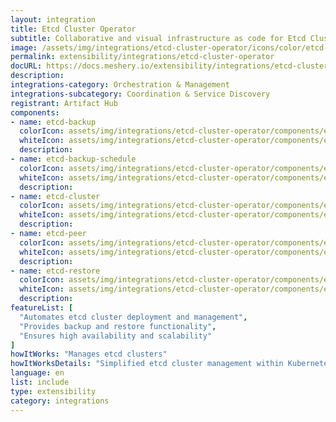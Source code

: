 ```yaml
---
layout: integration
title: Etcd Cluster Operator
subtitle: Collaborative and visual infrastructure as code for Etcd Cluster Operator
image: /assets/img/integrations/etcd-cluster-operator/icons/color/etcd-cluster-operator-color.svg
permalink: extensibility/integrations/etcd-cluster-operator
docURL: https://docs.meshery.io/extensibility/integrations/etcd-cluster-operator
description: 
integrations-category: Orchestration & Management
integrations-subcategory: Coordination & Service Discovery
registrant: Artifact Hub
components: 
- name: etcd-backup
  colorIcon: assets/img/integrations/etcd-cluster-operator/components/etcd-backup/icons/color/etcd-backup-color.svg
  whiteIcon: assets/img/integrations/etcd-cluster-operator/components/etcd-backup/icons/white/etcd-backup-white.svg
  description: 
- name: etcd-backup-schedule
  colorIcon: assets/img/integrations/etcd-cluster-operator/components/etcd-backup-schedule/icons/color/etcd-backup-schedule-color.svg
  whiteIcon: assets/img/integrations/etcd-cluster-operator/components/etcd-backup-schedule/icons/white/etcd-backup-schedule-white.svg
  description: 
- name: etcd-cluster
  colorIcon: assets/img/integrations/etcd-cluster-operator/components/etcd-cluster/icons/color/etcd-cluster-color.svg
  whiteIcon: assets/img/integrations/etcd-cluster-operator/components/etcd-cluster/icons/white/etcd-cluster-white.svg
  description: 
- name: etcd-peer
  colorIcon: assets/img/integrations/etcd-cluster-operator/components/etcd-peer/icons/color/etcd-peer-color.svg
  whiteIcon: assets/img/integrations/etcd-cluster-operator/components/etcd-peer/icons/white/etcd-peer-white.svg
  description: 
- name: etcd-restore
  colorIcon: assets/img/integrations/etcd-cluster-operator/components/etcd-restore/icons/color/etcd-restore-color.svg
  whiteIcon: assets/img/integrations/etcd-cluster-operator/components/etcd-restore/icons/white/etcd-restore-white.svg
  description: 
featureList: [
  "Automates etcd cluster deployment and management",
  "Provides backup and restore functionality",
  "Ensures high availability and scalability"
]
howItWorks: "Manages etcd clusters"
howItWorksDetails: "Simplified etcd cluster management within Kubernetes"
language: en
list: include
type: extensibility
category: integrations
---
```

